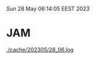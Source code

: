 Sun 28 May 06:14:05 EEST 2023
# JAM
<a href='./cache/202305/28_06.log'>./cache/202305/28_06.log</a>
